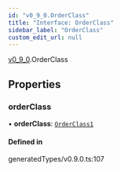 ```yaml
---
id: "v0_9_0.OrderClass"
title: "Interface: OrderClass"
sidebar_label: "OrderClass"
custom_edit_url: null
---
```


[v0\_9\_0](../namespaces/v0_9_0.md).OrderClass

## Properties

### orderClass

• **orderClass**: [`OrderClass1`](../namespaces/v0_9_0.md#orderclass1)

#### Defined in

generatedTypes/v0.9.0.ts:107
